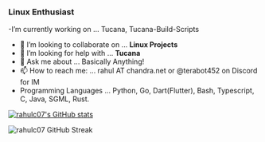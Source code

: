 

### Linux Enthusiast

-I’m currently working on ... Tucana, Tucana-Build-Scripts 
- 👯 I’m looking to collaborate on ... **Linux Projects**
- 🤔 I’m looking for help with ... **Tucana**
- 💬 Ask me about ... Basically Anything!
- 📫 How to reach me: ... rahul AT chandra.net or @terabot452 on Discord for IM
- Programming Languages ... Python, Go, Dart(Flutter), Bash, Typescript, C, Java, SGML, Rust.

[![rahulc07's GitHub stats](https://github-readme-stats.vercel.app/api?username=rahulc07&theme=city_lights&rank_icon=github)](https://github.com/anuraghazra/github-readme-stats)


![rahulc07 GitHub Streak](https://github-readme-streak-stats.herokuapp.com?user=rahulc07&theme=city_lights&hide_border=true)
